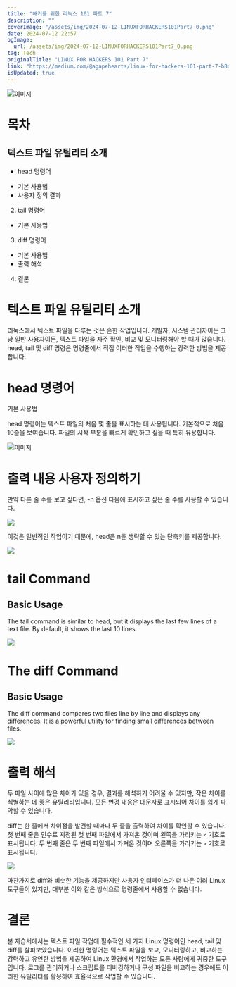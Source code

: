 ```yaml
---
title: "해커를 위한 리눅스 101 파트 7"
description: ""
coverImage: "/assets/img/2024-07-12-LINUXFORHACKERS101Part7_0.png"
date: 2024-07-12 22:57
ogImage: 
  url: /assets/img/2024-07-12-LINUXFORHACKERS101Part7_0.png
tag: Tech
originalTitle: "LINUX FOR HACKERS 101 Part 7"
link: "https://medium.com/@agapehearts/linux-for-hackers-101-part-7-b8d17d95531f"
isUpdated: true
---
```







![이미지](/assets/img/2024-07-12-LINUXFORHACKERS101Part7_0.png)

# 목차

## 텍스트 파일 유틸리티 소개

- head 명령어


<div class="content-ad"></div>

- 기본 사용법
- 사용자 정의 결과

2. tail 명령어

- 기본 사용법

3. diff 명령어

<div class="content-ad"></div>

- 기본 사용법
- 출력 해석

4. 결론

# 텍스트 파일 유틸리티 소개

리눅스에서 텍스트 파일을 다루는 것은 흔한 작업입니다. 개발자, 시스템 관리자이든 그냥 일반 사용자이든, 텍스트 파일을 자주 확인, 비교 및 모니터링해야 할 때가 많습니다. head, tail 및 diff 명령은 명령줄에서 직접 이러한 작업을 수행하는 강력한 방법을 제공합니다.

<div class="content-ad"></div>

# head 명령어

기본 사용법

head 명령어는 텍스트 파일의 처음 몇 줄을 표시하는 데 사용됩니다. 기본적으로 처음 10줄을 보여줍니다. 파일의 시작 부분을 빠르게 확인하고 싶을 때 특히 유용합니다.

![이미지](/assets/img/2024-07-12-LINUXFORHACKERS101Part7_1.png)

<div class="content-ad"></div>

# 출력 내용 사용자 정의하기

만약 다른 줄 수를 보고 싶다면, -n 옵션 다음에 표시하고 싶은 줄 수를 사용할 수 있습니다.

<img src="/assets/img/2024-07-12-LINUXFORHACKERS101Part7_2.png" />

이것은 일반적인 작업이기 때문에, head은 n을 생략할 수 있는 단축키를 제공합니다.

<div class="content-ad"></div>

<img src="/assets/img/2024-07-12-LINUXFORHACKERS101Part7_3.png" />

# tail Command

## Basic Usage

The tail command is similar to head, but it displays the last few lines of a text file. By default, it shows the last 10 lines.

<div class="content-ad"></div>


<img src="/assets/img/2024-07-12-LINUXFORHACKERS101Part7_4.png" />

# The diff Command

## Basic Usage

The diff command compares two files line by line and displays any differences. It is a powerful utility for finding small differences between files.


<div class="content-ad"></div>


<img src="/assets/img/2024-07-12-LINUXFORHACKERS101Part7_5.png" />

# 출력 해석

두 파일 사이에 많은 차이가 있을 경우, 결과를 해석하기 어려울 수 있지만, 작은 차이를 식별하는 데 좋은 유틸리티입니다. 모든 변경 내용은 대문자로 표시되어 차이를 쉽게 파악할 수 있습니다.

diff는 한 줄에서 차이점을 발견할 때마다 두 줄을 출력하여 차이를 확인할 수 있습니다. 첫 번째 줄은 인수로 지정된 첫 번째 파일에서 가져온 것이며 왼쪽을 가리키는 `<` 기호로 표시됩니다. 두 번째 줄은 두 번째 파일에서 가져온 것이며 오른쪽을 가리키는 `>` 기호로 표시됩니다.


<div class="content-ad"></div>


<img src="/assets/img/2024-07-12-LINUXFORHACKERS101Part7_6.png" />

마찬가지로 diff와 비슷한 기능을 제공하지만 사용자 인터페이스가 더 나은 여러 Linux 도구들이 있지만, 대부분 이와 같은 방식으로 명령줄에서 사용할 수 없습니다.

# 결론

본 자습서에서는 텍스트 파일 작업에 필수적인 세 가지 Linux 명령어인 head, tail 및 diff를 살펴보았습니다. 이러한 명령어는 텍스트 파일을 보고, 모니터링하고, 비교하는 강력하고 유연한 방법을 제공하여 Linux 환경에서 작업하는 모든 사람에게 귀중한 도구입니다. 로그를 관리하거나 스크립트를 디버깅하거나 구성 파일을 비교하는 경우에도 이러한 유틸리티를 활용하여 효율적으로 작업할 수 있습니다.

